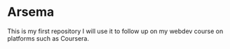# Arsema
This is my first repository 
I will use it to follow up on my webdev course on platforms such as Coursera.
